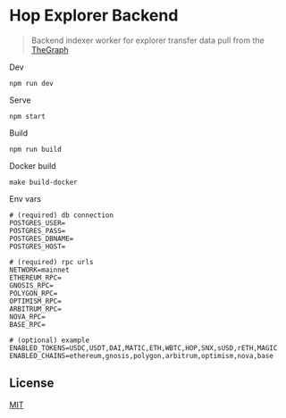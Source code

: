 # Hop Explorer Backend

> Backend indexer worker for explorer transfer data pull from the [TheGraph](https://thegraph.com/)

Dev

```
npm run dev
```

Serve

```
npm start
```

Build

```
npm run build
```

Docker build

```
make build-docker
```

Env vars

```
# (required) db connection
POSTGRES_USER=
POSTGRES_PASS=
POSTGRES_DBNAME=
POSTGRES_HOST=

# (required) rpc urls
NETWORK=mainnet
ETHEREUM_RPC=
GNOSIS_RPC=
POLYGON_RPC=
OPTIMISM_RPC=
ARBITRUM_RPC=
NOVA_RPC=
BASE_RPC=

# (optional) example
ENABLED_TOKENS=USDC,USDT,DAI,MATIC,ETH,WBTC,HOP,SNX,sUSD,rETH,MAGIC
ENABLED_CHAINS=ethereum,gnosis,polygon,arbitrum,optimism,nova,base
```

## License

[MIT](LICENSE)

